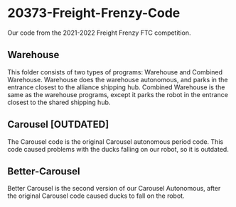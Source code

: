 # 20373-Freight-Frenzy-Code
Our code from the 2021-2022 Freight Frenzy FTC competition.

## Warehouse
This folder consists of two types of programs: Warehouse and Combined Warehouse. Warehouse does the warehouse autonomous, and parks in the entrance closest to the alliance shipping hub. Combined Warehouse is the same as the warehouse programs, except it parks the robot in the entrance closest to the shared shipping hub.

## Carousel [OUTDATED]
The Carousel code is the original Carousel autonomous period code. This code caused problems with the ducks falling on our robot, so it is outdated.

## Better-Carousel
Better Carousel is the second version of our Carousel Autonomous, after the original Carousel code caused ducks to fall on the robot.
